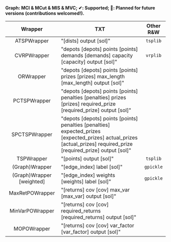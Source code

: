**Graph: MCl & MCut & MIS & MVC; ✔: Supported; 📆: Planned for future versions (contributions welcomed!).**


| Wrapper | TXT | Other R&W |
| :-----: | --- | :-------: |
| ATSPWrapper               | "[dists] output [sol]" | ``tsplib`` |
| CVRPWrapper               | "depots [depots] points [points] demands [demands] capacity [capacity] output [sol]" | ``vrplib`` |
| ORWrapper                 | "depots [depots] points [points] prizes [prizes] max_length [max_length] output [sol]" | |
| PCTSPWrapper              | "depots [depots] points [points] penalties [penalties] prizes [prizes] required_prize [required_prize] output [sol]" | |
| SPCTSPWrapper             | "depots [depots] points [points] penalties [penalties] expected_prizes [expected_prizes] actual_prizes [actual_prizes] required_prize [required_prize] output [sol]" | |
| TSPWrapper                | "[points] output [sol]" | ``tsplib`` |
| (Graph)Wrapper            | "[edge_index] label [sol]" | ``gpickle`` |
| (Graph)Wrapper [weighted] | "[edge_index] weights [weights] label [sol]" | ``gpickle`` |
| MaxRetPOWrapper           | "[returns] cov [cov] max_var [max_var] output [sol]" | |
| MinVarPOWrapper           | "[returns] cov [cov] required_returns [required_returns] output [sol]" | |
| MOPOWrapper               | "[returns] cov [cov] var_factor [var_factor] output [sol]" | |
